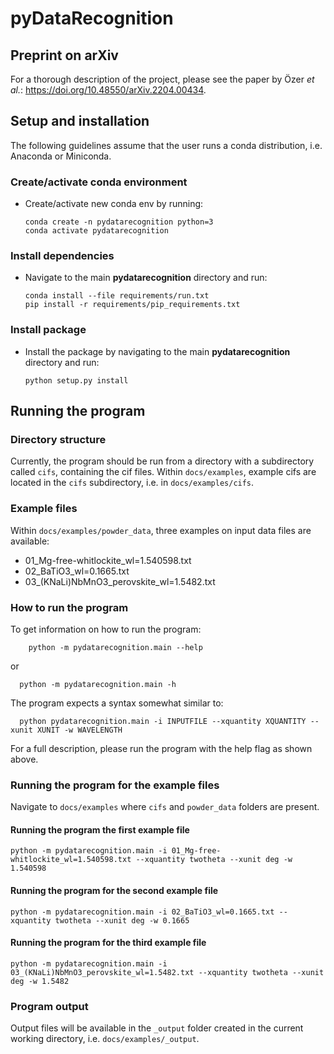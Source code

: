 # pyDataRecognition

## Preprint on arXiv 
For a thorough description of the project, please see the paper by Özer *et al.*: 
https://doi.org/10.48550/arXiv.2204.00434.

## Setup and installation

The following guidelines assume that the user runs a conda distribution, i.e. Anaconda or Miniconda.

### Create/activate conda environment
- Create/activate new conda env by running:
  ```shell
  conda create -n pydatarecognition python=3
  conda activate pydatarecognition
  ```
### Install dependencies
- Navigate to the main **pydatarecognition** directory and run:
  ```shell
  conda install --file requirements/run.txt
  pip install -r requirements/pip_requirements.txt
  ```
### Install package
- Install the package by navigating to the main **pydatarecognition** 
  directory and run:
  ```shell
  python setup.py install
  ```

## Running the program

### Directory structure
Currently, the program should be run from a directory with a subdirectory called `cifs`, containing the cif files.
Within `docs/examples`, example cifs are located in the `cifs` subdirectory, i.e. in `docs/examples/cifs`.

### Example files
Within `docs/examples/powder_data`, three examples on input data files are available:
- 01_Mg-free-whitlockite_wl=1.540598.txt
- 02_BaTiO3_wl=0.1665.txt
- 03_(KNaLi)NbMnO3_perovskite_wl=1.5482.txt

### How to run the program
To get information on how to run the program:  
  ```shell
      python -m pydatarecognition.main --help
  ```
or
  ```shell
    python -m pydatarecognition.main -h
  ```
The program expects a syntax somewhat similar to:
```shell
  python pydatarecognition.main -i INPUTFILE --xquantity XQUANTITY --xunit XUNIT -w WAVELENGTH
  ```
For a full description, please run the program with the help flag as shown above.
### Running the program for the example files
Navigate to `docs/examples` where `cifs` and `powder_data` folders are present.

#### Running the program the first example file
```shell
python -m pydatarecognition.main -i 01_Mg-free-whitlockite_wl=1.540598.txt --xquantity twotheta --xunit deg -w 1.540598
```
#### Running the program for the second example file
```shell
python -m pydatarecognition.main -i 02_BaTiO3_wl=0.1665.txt --xquantity twotheta --xunit deg -w 0.1665
```
#### Running the program for the third example file
```shell
python -m pydatarecognition.main -i 03_(KNaLi)NbMnO3_perovskite_wl=1.5482.txt --xquantity twotheta --xunit deg -w 1.5482
```

### Program output
Output files will be available in the `_output` folder created in the current working directory, i.e. 
`docs/examples/_output`.
